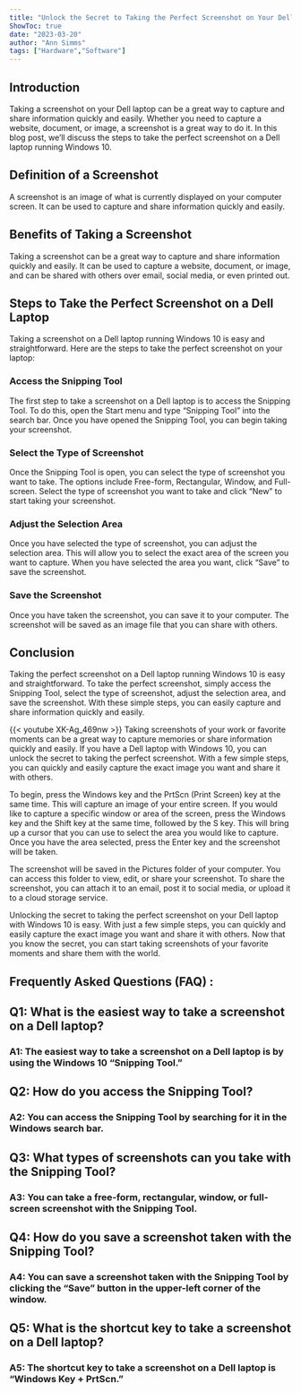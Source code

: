 ```yaml
---
title: "Unlock the Secret to Taking the Perfect Screenshot on Your Dell Laptop - Windows 10!"
ShowToc: true 
date: "2023-03-20"
author: "Ann Simms" 
tags: ["Hardware","Software"]
---
```

## Introduction

Taking a screenshot on your Dell laptop can be a great way to capture and share information quickly and easily. Whether you need to capture a website, document, or image, a screenshot is a great way to do it. In this blog post, we’ll discuss the steps to take the perfect screenshot on a Dell laptop running Windows 10.

## Definition of a Screenshot

A screenshot is an image of what is currently displayed on your computer screen. It can be used to capture and share information quickly and easily.

## Benefits of Taking a Screenshot

Taking a screenshot can be a great way to capture and share information quickly and easily. It can be used to capture a website, document, or image, and can be shared with others over email, social media, or even printed out.

## Steps to Take the Perfect Screenshot on a Dell Laptop

Taking a screenshot on a Dell laptop running Windows 10 is easy and straightforward. Here are the steps to take the perfect screenshot on your laptop:

### Access the Snipping Tool

The first step to take a screenshot on a Dell laptop is to access the Snipping Tool. To do this, open the Start menu and type “Snipping Tool” into the search bar. Once you have opened the Snipping Tool, you can begin taking your screenshot.

### Select the Type of Screenshot

Once the Snipping Tool is open, you can select the type of screenshot you want to take. The options include Free-form, Rectangular, Window, and Full-screen. Select the type of screenshot you want to take and click “New” to start taking your screenshot.

### Adjust the Selection Area

Once you have selected the type of screenshot, you can adjust the selection area. This will allow you to select the exact area of the screen you want to capture. When you have selected the area you want, click “Save” to save the screenshot.

### Save the Screenshot

Once you have taken the screenshot, you can save it to your computer. The screenshot will be saved as an image file that you can share with others.

## Conclusion

Taking the perfect screenshot on a Dell laptop running Windows 10 is easy and straightforward. To take the perfect screenshot, simply access the Snipping Tool, select the type of screenshot, adjust the selection area, and save the screenshot. With these simple steps, you can easily capture and share information quickly and easily.

{{< youtube XK-Ag_469nw >}} 
Taking screenshots of your work or favorite moments can be a great way to capture memories or share information quickly and easily. If you have a Dell laptop with Windows 10, you can unlock the secret to taking the perfect screenshot. With a few simple steps, you can quickly and easily capture the exact image you want and share it with others.

To begin, press the Windows key and the PrtScn (Print Screen) key at the same time. This will capture an image of your entire screen. If you would like to capture a specific window or area of the screen, press the Windows key and the Shift key at the same time, followed by the S key. This will bring up a cursor that you can use to select the area you would like to capture. Once you have the area selected, press the Enter key and the screenshot will be taken.

The screenshot will be saved in the Pictures folder of your computer. You can access this folder to view, edit, or share your screenshot. To share the screenshot, you can attach it to an email, post it to social media, or upload it to a cloud storage service.

Unlocking the secret to taking the perfect screenshot on your Dell laptop with Windows 10 is easy. With just a few simple steps, you can quickly and easily capture the exact image you want and share it with others. Now that you know the secret, you can start taking screenshots of your favorite moments and share them with the world.

## Frequently Asked Questions (FAQ) :
<h2>Q1: What is the easiest way to take a screenshot on a Dell laptop? </h2>

<h3>A1: The easiest way to take a screenshot on a Dell laptop is by using the Windows 10 “Snipping Tool.” </h3>

<h2>Q2: How do you access the Snipping Tool? </h2>

<h3>A2: You can access the Snipping Tool by searching for it in the Windows search bar. </h3>

<h2>Q3: What types of screenshots can you take with the Snipping Tool? </h2>

<h3>A3: You can take a free-form, rectangular, window, or full-screen screenshot with the Snipping Tool. </h3>

<h2>Q4: How do you save a screenshot taken with the Snipping Tool? </h2>

<h3>A4: You can save a screenshot taken with the Snipping Tool by clicking the “Save” button in the upper-left corner of the window. </h3>

<h2>Q5: What is the shortcut key to take a screenshot on a Dell laptop? </h2>

<h3>A5: The shortcut key to take a screenshot on a Dell laptop is “Windows Key + PrtScn.” </h3>


